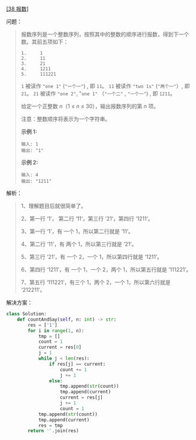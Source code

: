 [[38 报数]](https://leetcode-cn.com/problems/count-and-say/)

问题：

> 报数序列是一个整数序列，按照其中的整数的顺序进行报数，得到下一个数。其前五项如下：
>
> ```
> 1.     1
> 2.     11
> 3.     21
> 4.     1211
> 5.     111221
> ```
>
> `1` 被读作  `"one 1"`  (`"一个一"`) , 即 `11`。
> `11` 被读作 `"two 1s"` (`"两个一"`）, 即 `21`。
> `21` 被读作 `"one 2"`,  "`one 1"` （`"一个二"` ,  `"一个一"`) , 即 `1211`。
>
> 给定一个正整数 *n*（1 ≤ *n* ≤ 30），输出报数序列的第 *n* 项。
>
> 注意：整数顺序将表示为一个字符串。
>
>  
>
> **示例 1:**
>
> ```
> 输入: 1
> 输出: "1"
> ```
>
> **示例 2:**
>
> ```
> 输入: 4
> 输出: "1211"
> ```



解析：

> 1、理解题目后就很简单了。
>
> 2、第一行 ‘1’， 第二行 ‘11‘，第三行 ’21‘，第四行 ’1211‘。
>
> 3、第一行 ‘1’，有 一个 1，所以第二行就是 ’11’。
>
> 4、第二行 ‘11’，有 两个 1，所以第三行就是 ‘21’。
>
> 5、第三行 ‘21’，有 一个 2，一个 1，所以第四行就是 ‘1211’。
>
> 6、第四行 ‘1211’，有 一个 1，一个 2，两个 1，所以第五行就是 ‘111221’。
>
> 7、第五行 ‘111221’，有三个 1，两个 2，一个 1，所以第六行就是 ‘212211’。



解决方案：

```python
class Solution:
    def countAndSay(self, n: int) -> str:
        res = ['1']
        for i in range(1, n):
            tmp = []
            count = 1
            current = res[0]
            j = 1
            while j < len(res):
                if res[j] == current:
                    count += 1
                    j += 1
                else:
                    tmp.append(str(count))
                    tmp.append(current)
                    current = res[j]
                    j += 1
                    count = 1
            tmp.append(str(count))
            tmp.append(current)
            res = tmp
        return ''.join(res)
```

